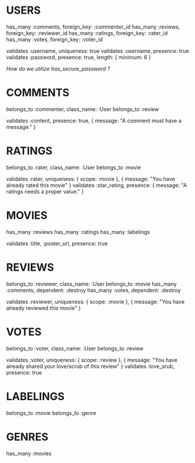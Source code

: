 # USERS
has_many :comments, foreign_key: :commenter_id
has_many :reviews, foreign_key: :reviewer_id
has_many :ratings, foreign_key: :rater_id
has_many :votes, foreign_key: :voter_id

validates :username, uniqueness: true
validates :username, presence: true
validates :password, presence: true, length: { minimum: 6 }

*How do we utilize has_secure_password ?*

# COMMENTS
belongs_to :commenter, class_name: :User
belongs_to :review

validates :content, presence: true, { message: "A comment must have a message." }


# RATINGS
belongs_to :rater, class_name: :User
belongs_to :movie

validates :rater, uniqueness: { scope: :movie }, { message: "You have already rated this movie" }
validates :star_rating, presence: { message: "A ratings needs a proper value." }


# MOVIES
has_many :reviews
has_many :ratings
has_many :labelings

validates :title, :poster_url, presence: true


# REVIEWS
belongs_to :reviewer, class_name: :User
belongs_to :movie
has_many :comments, dependent: :destroy
has_many :votes, dependent: :destroy

validates :reviewer, uniqueness: { scope: :movie }, { message: "You have already reviewed this movie" }


# VOTES
belongs_to :voter, class_name: :User
belongs_to :review

validates :voter, uniqueness: { scope: :review }, { message: "You have already shared your love/scrub of this review" }
validates :love_srub, presence: true


# LABELINGS
belongs_to :movie
belongs_to :genre

# GENRES
has_many :movies
